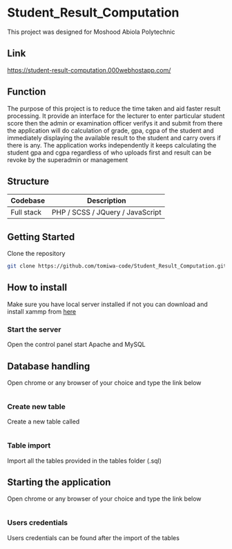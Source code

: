 # Student_Result_Computation

This project was designed for Moshood Abiola Polytechnic

## Link

https://student-result-computation.000webhostapp.com/

## Function

The purpose of this project is to reduce the time taken and aid faster result processing.
It provide an interface for the lecturer to enter particular student score then the
admin or examination officer verifys it and submit from there the application will do
calculation of grade, gpa, cgpa of the student and immediately displaying the available
result to the student and carry overs if there is any. The application works independently
it keeps calculating the student gpa and cgpa regardless of who uploads first and result can
be revoke by the superadmin or management

## Structure

| Codebase   |           Description            |
| :--------- | :------------------------------: |
| Full stack | PHP / SCSS / JQuery / JavaScript |

## Getting Started

Clone the repository

```bash
git clone https://github.com/tomiwa-code/Student_Result_Computation.git
```

## How to install

Make sure you have local server installed if not you can download and install xammp from [here](https://www.apachefriends.org/download.html)

### **Start the server**

Open the control panel start Apache and MySQL

## Database handling

Open chrome or any browser of your choice and type the link below

```http://localhost/phpmyadmin

```

### **Create new table**

Create a new table called

```mapoly_result

```

### **Table import**

Import all the tables provided in the tables folder (.sql)

## Starting the application

Open chrome or any browser of your choice and type the link below

```http://localhost/student_result_computation/

```

### **Users credentials**

Users credentials can be found after the import of the tables
